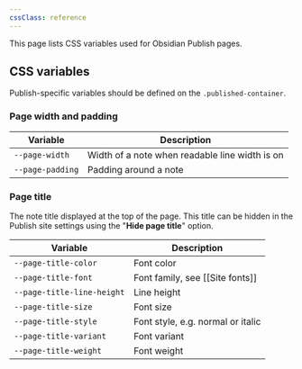 ```yaml
---
cssClass: reference
---
```


This page lists CSS variables used for Obsidian Publish pages.

## CSS variables

Publish-specific variables should be defined on the `.published-container`.

### Page width and padding

| Variable                | Description                                    |
| ----------------------- | ---------------------------------------------- |
| `--page-width`          | Width of a note when readable line width is on |
| `--page-padding`        | Padding around a note                          |

### Page title

The note title displayed at the top of the page. This title can be hidden in the Publish site settings using the "**Hide page title**" option.

| Variable                   | Description                       |
| -------------------------- | --------------------------------- |
| `--page-title-color`       | Font color                        |
| `--page-title-font`        | Font family, see [[Site fonts]]                       |
| `--page-title-line-height` | Line height                       |
| `--page-title-size`        | Font size                         |
| `--page-title-style`       | Font style, e.g. normal or italic |
| `--page-title-variant`     | Font variant                      |
| `--page-title-weight`      | Font weight                       |